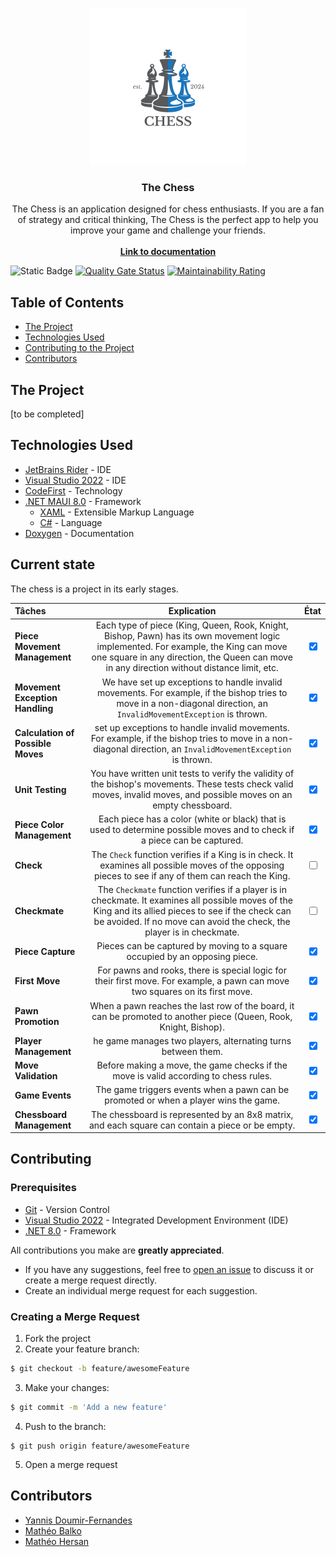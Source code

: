 <br/>
<p align="center">
  <a href="#">
    <img src="./src/Chess/Chess/Resources/AppIcon/appicon.svg" alt="Logo" width="250" height="250">
  </a>

  <h3 align="center">The Chess</h3>

  <p align="center">
    The Chess is an application designed for chess enthusiasts. If you are a fan of strategy and critical thinking, The Chess is the perfect app to help you improve your game and challenge your friends.
    <br/>
    <br/>
    <a href="https://codefirst.iut.uca.fr/git/Chess/Chess/wiki"><strong>Link to documentation</strong></a>
  </p>
</p>

![Static Badge](https://img.shields.io/badge/development-in%20progress-green)
[![Quality Gate Status](https://codefirst.iut.uca.fr/sonar/api/project_badges/measure?project=Chess&metric=alert_status&token=c2dc7d57b98c8ce69ae71f96129688cc7992b423)](https://codefirst.iut.uca.fr/sonar/dashboard?id=Chess)
[![Maintainability Rating](https://codefirst.iut.uca.fr/sonar/api/project_badges/measure?project=Chess&metric=sqale_rating&token=c2dc7d57b98c8ce69ae71f96129688cc7992b423)](https://codefirst.iut.uca.fr/sonar/dashboard?id=Chess)

## Table of Contents

* [The Project](#the-project)
* [Technologies Used](#technologies-used)
* [Contributing to the Project](#contributing)
* [Contributors](#contributors)


## The Project

[to be completed]

## Technologies Used
- [JetBrains Rider](https://www.jetbrains.com/rider/) - IDE
- [Visual Studio 2022](https://visualstudio.microsoft.com/vs/) - IDE
- [CodeFirst](https://codefirst.iut.uca.fr/) - Technology
- [.NET MAUI 8.0](https://learn.microsoft.com/en-us/dotnet/maui/what-is-maui?view=net-maui-8.0) - Framework
    - [XAML](https://learn.microsoft.com/en-us/dotnet/desktop/wpf/xaml/?view=netdesktop-8.0) - Extensible Markup Language
    - [C#](https://learn.microsoft.com/en-us/dotnet/csharp/) - Language
- [Doxygen](https://www.doxygen.nl/) - Documentation

## Current state

The chess is a project in its early stages.

| Tâches                                |Explication                                             | État
| :------------------------------------ |:------------------------------------------------------:|:-----------------------:|
| **Piece Movement Management**         | Each type of piece (King, Queen, Rook, Knight, Bishop, Pawn) has its own movement logic implemented. For example, the King can move one square in any direction, the Queen can move in any direction without distance limit, etc. | <input type="checkbox" readonly tabindex=-1 checked>
| **Movement Exception Handling**       | We have set up exceptions to handle invalid movements. For example, if the bishop tries to move in a non-diagonal direction, an `InvalidMovementException` is thrown. | <input type="checkbox" readonly tabindex=-1 checked>
| **Calculation of Possible Moves**     | set up exceptions to handle invalid movements. For example, if the bishop tries to move in a non-diagonal direction, an `InvalidMovementException` is thrown. | <input type="checkbox" readonly tabindex=-1 checked>
| **Unit Testing**                      | You have written unit tests to verify the validity of the bishop's movements. These tests check valid moves, invalid moves, and possible moves on an empty chessboard. | <input type="checkbox" readonly tabindex=-1 checked>
| **Piece Color Management**            | Each piece has a color (white or black) that is used to determine possible moves and to check if a piece can be captured. | <input type="checkbox" readonly tabindex=-1 checked>
| **Check**                             | The `Check` function verifies if a King is in check. It examines all possible moves of the opposing pieces to see if any of them can reach the King. | <input type="checkbox" readonly tabindex=-1>
| **Checkmate**                         | The `Checkmate` function verifies if a player is in checkmate. It examines all possible moves of the King and its allied pieces to see if the check can be avoided. If no move can avoid the check, the player is in checkmate. | <input type="checkbox" readonly tabindex=-1>
| **Piece Capture**                     | Pieces can be captured by moving to a square occupied by an opposing piece. | <input type="checkbox" readonly tabindex=-1 checked>
| **First Move**                        | For pawns and rooks, there is special logic for their first move. For example, a pawn can move two squares on its first move. | <input type="checkbox" readonly tabindex=-1 checked>
| **Pawn Promotion**                    | When a pawn reaches the last row of the board, it can be promoted to another piece (Queen, Rook, Knight, Bishop). | <input type="checkbox" readonly tabindex=-1 checked>
| **Player Management**                 | he game manages two players, alternating turns between them. | <input type="checkbox" readonly tabindex=-1 checked>
| **Move Validation**                   | Before making a move, the game checks if the move is valid according to chess rules. | <input type="checkbox" readonly tabindex=-1 checked>
| **Game Events**                       | The game triggers events when a pawn can be promoted or when a player wins the game. | <input type="checkbox" readonly tabindex=-1 checked>
| **Chessboard Management**             | The chessboard is represented by an 8x8 matrix, and each square can contain a piece or be empty. | <input type="checkbox" readonly tabindex=-1 checked>

## Contributing

### Prerequisites

-   [Git](https://git-scm.com/) - Version Control
-   [Visual Studio 2022](https://visualstudio.microsoft.com/vs/) - Integrated Development Environment (IDE)
-   [.NET 8.0](https://dotnet.microsoft.com/download/dotnet/8.0) - Framework

All contributions you make are **greatly appreciated**.

-   If you have any suggestions, feel free to [open an issue](https://codefirst.iut.uca.fr/git/Chess/Chess/issues) to discuss it or create a merge request directly.
-   Create an individual merge request for each suggestion.

### Creating a Merge Request

1.  Fork the project
2.  Create your feature branch:  
```bash
$ git checkout -b feature/awesomeFeature
```
3.  Make your changes:
```bash
$ git commit -m 'Add a new feature'
```
4.  Push to the branch:
```
$ git push origin feature/awesomeFeature
```
5.  Open a merge request


## Contributors

* [Yannis Doumir-Fernandes](https://codefirst.iut.uca.fr/git/yannis.doumir_fernandes)
* [Mathéo Balko](https://codefirst.iut.uca.fr/git/matheo.balko) 
* [Mathéo Hersan](https://codefirst.iut.uca.fr/git/matheo.hersan)  
